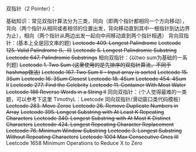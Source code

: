 双指针（2 Pointer）：

基础知识：常见双指针算法分为三类，同向（即两个指针都相同一个方向移动），背向（两个指针从相同或者相邻的位置出发，背向移动直到其中一根指针到达边界为止），相向（两个指针从两边出发一起向中间移动直到两个指针相遇）
背向双指针：(基本上全是回文串的题)
~~Leetcode 409. Longest Palindrome~~
~~Leetcode 125. Valid Palindrome (I、II)~~
~~Leetcode 5. Longest Palindromic Substring~~
~~Leetcode 647. Palindromic Substrings~~
相向双指针：(以two sum为基础的一系列题)
~~Leetcode 1. Two Sum (这里使用的是先排序的双指针算法，不同于hashmap做法)~~
~~Leetcode 167. Two Sum II - Input array is sorted~~
~~Leetcode 15. 3Sum~~
~~Leetcode 16. 3Sum Closest~~
~~Leetcode 18. 4Sum~~
~~Leetcode 454. 4Sum II~~
~~Leetcode 277. Find the Celebrity~~
~~Leetcode 11. Container With Most Water~~
~~Leetcode 186 Reverse Words in a String II~~
同向双指针：（个人觉得最难的一类题，可以参考下这里 TimothyL：Leetcode 同向双指针/滑动窗口类代码模板）
~~Leetcode 283. Move Zeroe~~
~~Leetcode 26. Remove Duplicate Numbers in Array~~
~~Leetcode 395. Longest Substring with At Least K Repeating Characters~~
~~Leetcode 340. Longest Substring with At Most K Distinct Characters~~
~~Leetcode 424. Longest Repeating Character Replacement~~
~~Leetcode 76. Minimum Window Substring~~
~~Leetcode 3. Longest Substring Without Repeating Characters~~
~~Leetcode 1004 Max Consecutive Ones III~~
Leetcode 1658 Minimum Operations to Reduce X to Zero

